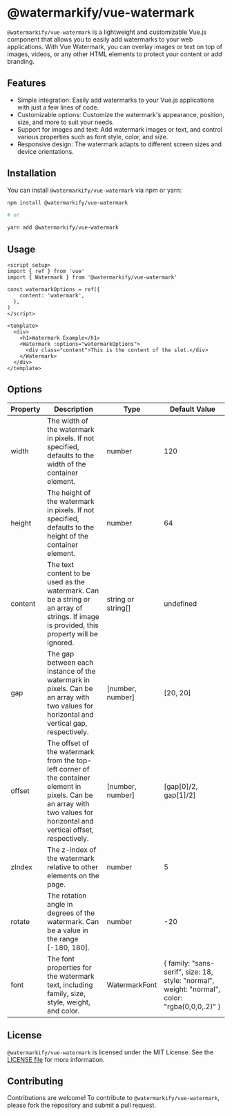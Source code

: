 # @watermarkify/vue-watermark

`@watermarkify/vue-watermark` is a lightweight and customizable Vue.js component that allows you to easily add watermarks to your web applications. With Vue Watermark, you can overlay images or text on top of images, videos, or any other HTML elements to protect your content or add branding.

## Features

- Simple integration: Easily add watermarks to your Vue.js applications with just a few lines of code.
- Customizable options: Customize the watermark's appearance, position, size, and more to suit your needs.
- Support for images and text: Add watermark images or text, and control various properties such as font style, color, and size.
- Responsive design: The watermark adapts to different screen sizes and device orientations.

## Installation

You can install `@watermarkify/vue-watermark` via npm or yarn:

```bash
npm install @watermarkify/vue-watermark

# or

yarn add @watermarkify/vue-watermark
```

## Usage

```vue
<script setup>
import { ref } from 'vue'
import { Watermark } from '@watermarkify/vue-watermark'

const watermarkOptions = ref({
    content: 'watermark',
  },
)
</script>

<template>
  <div>
    <h1>Watermark Example</h1>
    <Watermark :options="watermarkOptions">
      <div class="content">This is the content of the slot.</div>
    </Watermark>
  </div>
</template>
```

## Options

| Property | Description                                                                                                                                                                | Type               | Default Value                                                                                  |
|----------|----------------------------------------------------------------------------------------------------------------------------------------------------------------------------|--------------------|------------------------------------------------------------------------------------------------|
| width    | The width of the watermark in pixels. If not specified, defaults to the width of the container element.                                                                    | number             | 120                                                                                            |
| height   | The height of the watermark in pixels. If not specified, defaults to the height of the container element.                                                                  | number             | 64                                                                                             |
| content  | The text content to be used as the watermark. Can be a string or an array of strings. If image is provided, this property will be ignored.                                 | string or string[] | undefined                                                                                      |
| gap      | The gap between each instance of the watermark in pixels. Can be an array with two values for horizontal and vertical gap, respectively.                                   | [number, number]   | [20, 20]                                                                                       |
| offset   | The offset of the watermark from the top-left corner of the container element in pixels. Can be an array with two values for horizontal and vertical offset, respectively. | [number, number]   | [gap[0]/2, gap[1]/2]                                                                           |
| zIndex   | The z-index of the watermark relative to other elements on the page.                                                                                                       | number             | 5                                                                                              |
| rotate   | The rotation angle in degrees of the watermark. Can be a value in the range [-180, 180].                                                                                   | number             | -20                                                                                            |
| font     | The font properties for the watermark text, including family, size, style, weight, and color.                                                                              | WatermarkFont      | { family: "sans-serif", size: 18, style: "normal", weight: "normal", color: "rgba(0,0,0,.2)" } |

<!-- | image    | The URL or path to the image file to be used as the watermark. If an image is provided, the content property will be ignored.                                              | string             | undefined                                                                                      | -->

## License

`@watermarkify/vue-watermark` is licensed under the MIT License. See the [LICENSE file](./LICENSE) for more information.

## Contributing

Contributions are welcome! To contribute to `@watermarkify/vue-watermark`, please fork the repository and submit a pull request.